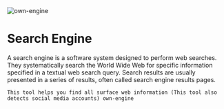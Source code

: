 <img src="https://h.top4top.io/p_2609lp7qv0.jpeg" title="own-engine" alt="own-engine">

# Search Engine

<p>A search engine is a software system designed to perform web searches. They systematically search the World Wide Web for specific information specified in a textual web search query. Search results are usually presented in a series of results, often called search engine results pages.</p>

`This tool helps you find all surface web information (This tool also detects social media accounts) own-engine`
